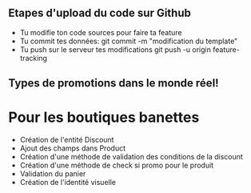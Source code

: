 ## Etapes d'upload du code sur Github

-	Tu modifie ton code sources pour faire ta feature
-	Tu commit tes données:
	git commit -m "modification du template"
-	Tu push sur le serveur tes modifications
	git push -u origin feature-tracking


## Types de promotions dans le monde réel!

# Pour les boutiques banettes

-	Création de l'entité Discount
-	Ajout des champs dans Product
-	Création d'une méthode de validation des conditions de la discount
-	Création d'une méthode de check si promo pour le produit
-	Validation du panier
-	Création de l'identité visuelle
